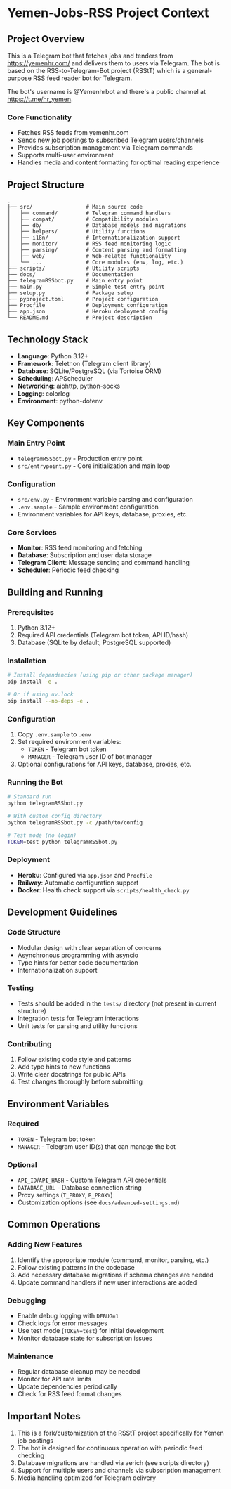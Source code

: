 # Yemen-Jobs-RSS Project Context

## Project Overview

This is a Telegram bot that fetches jobs and tenders from https://yemenhr.com/ and delivers them to users via Telegram. The bot is based on the RSS-to-Telegram-Bot project (RSStT) which is a general-purpose RSS feed reader bot for Telegram.

The bot's username is @Yemenhrbot and there's a public channel at https://t.me/hr_yemen.

### Core Functionality

- Fetches RSS feeds from yemenhr.com
- Sends new job postings to subscribed Telegram users/channels
- Provides subscription management via Telegram commands
- Supports multi-user environment
- Handles media and content formatting for optimal reading experience

## Project Structure

```
.
├── src/                 # Main source code
│   ├── command/         # Telegram command handlers
│   ├── compat/          # Compatibility modules
│   ├── db/              # Database models and migrations
│   ├── helpers/         # Utility functions
│   ├── i18n/            # Internationalization support
│   ├── monitor/         # RSS feed monitoring logic
│   ├── parsing/         # Content parsing and formatting
│   ├── web/             # Web-related functionality
│   └── ...              # Core modules (env, log, etc.)
├── scripts/             # Utility scripts
├── docs/                # Documentation
├── telegramRSSbot.py    # Main entry point
├── main.py              # Simple test entry point
├── setup.py             # Package setup
├── pyproject.toml       # Project configuration
├── Procfile             # Deployment configuration
├── app.json             # Heroku deployment config
└── README.md            # Project description
```

## Technology Stack

- **Language**: Python 3.12+
- **Framework**: Telethon (Telegram client library)
- **Database**: SQLite/PostgreSQL (via Tortoise ORM)
- **Scheduling**: APScheduler
- **Networking**: aiohttp, python-socks
- **Logging**: colorlog
- **Environment**: python-dotenv

## Key Components

### Main Entry Point
- `telegramRSSbot.py` - Production entry point
- `src/entrypoint.py` - Core initialization and main loop

### Configuration
- `src/env.py` - Environment variable parsing and configuration
- `.env.sample` - Sample environment configuration
- Environment variables for API keys, database, proxies, etc.

### Core Services
- **Monitor**: RSS feed monitoring and fetching
- **Database**: Subscription and user data storage
- **Telegram Client**: Message sending and command handling
- **Scheduler**: Periodic feed checking

## Building and Running

### Prerequisites
1. Python 3.12+
2. Required API credentials (Telegram bot token, API ID/hash)
3. Database (SQLite by default, PostgreSQL supported)

### Installation
```bash
# Install dependencies (using pip or other package manager)
pip install -e .

# Or if using uv.lock
pip install --no-deps -e .
```

### Configuration
1. Copy `.env.sample` to `.env`
2. Set required environment variables:
   - `TOKEN` - Telegram bot token
   - `MANAGER` - Telegram user ID of bot manager
3. Optional configurations for API keys, database, proxies, etc.

### Running the Bot
```bash
# Standard run
python telegramRSSbot.py

# With custom config directory
python telegramRSSbot.py -c /path/to/config

# Test mode (no login)
TOKEN=test python telegramRSSbot.py
```

### Deployment
- **Heroku**: Configured via `app.json` and `Procfile`
- **Railway**: Automatic configuration support
- **Docker**: Health check support via `scripts/health_check.py`

## Development Guidelines

### Code Structure
- Modular design with clear separation of concerns
- Asynchronous programming with asyncio
- Type hints for better code documentation
- Internationalization support

### Testing
- Tests should be added in the `tests/` directory (not present in current structure)
- Integration tests for Telegram interactions
- Unit tests for parsing and utility functions

### Contributing
1. Follow existing code style and patterns
2. Add type hints to new functions
3. Write clear docstrings for public APIs
4. Test changes thoroughly before submitting

## Environment Variables

### Required
- `TOKEN` - Telegram bot token
- `MANAGER` - Telegram user ID(s) that can manage the bot

### Optional
- `API_ID`/`API_HASH` - Custom Telegram API credentials
- `DATABASE_URL` - Database connection string
- Proxy settings (`T_PROXY`, `R_PROXY`)
- Customization options (see `docs/advanced-settings.md`)

## Common Operations

### Adding New Features
1. Identify the appropriate module (command, monitor, parsing, etc.)
2. Follow existing patterns in the codebase
3. Add necessary database migrations if schema changes are needed
4. Update command handlers if new user interactions are added

### Debugging
- Enable debug logging with `DEBUG=1`
- Check logs for error messages
- Use test mode (`TOKEN=test`) for initial development
- Monitor database state for subscription issues

### Maintenance
- Regular database cleanup may be needed
- Monitor for API rate limits
- Update dependencies periodically
- Check for RSS feed format changes

## Important Notes

1. This is a fork/customization of the RSStT project specifically for Yemen job postings
2. The bot is designed for continuous operation with periodic feed checking
3. Database migrations are handled via aerich (see scripts directory)
4. Support for multiple users and channels via subscription management
5. Media handling optimized for Telegram delivery